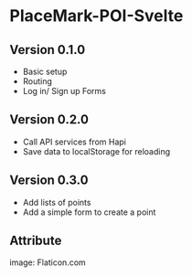 # PlaceMark-POI-Svelte

## Version 0.1.0
- Basic setup
- Routing
- Log in/ Sign up Forms

## Version 0.2.0
- Call API services from Hapi
- Save data to localStorage for reloading

## Version 0.3.0
- Add lists of points
- Add a simple form to create a point

## Attribute
image: Flaticon.com
